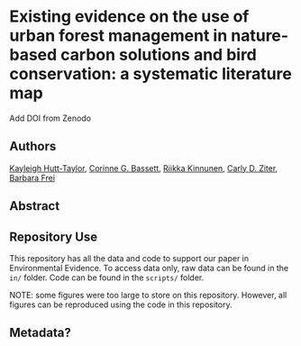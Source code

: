 # Existing evidence on the use of urban forest management in nature-based carbon solutions and bird conservation: a systematic literature map

Add DOI from Zenodo

## Authors

[Kayleigh Hutt-Taylor](https://ca.linkedin.com/in/kayleigh-hutt-taylor-a85981101?trk=public_post_feed-actor-name), [Corinne G. Bassett](https://www.researchgate.net/profile/Corinne-Bassett), [Riikka Kinnunen](https://ca.linkedin.com/in/riikka-kinnunen-547278106), [Carly D. Ziter](https://www.carlyziter.com/), [Barbara Frei](https://bfrei.weebly.com/)

## Abstract

## Repository Use

This repository has all the data and code to support our paper in Environmental Evidence. To access data only, raw data can be found in the `in/` folder. Code can be found in the `scripts/` folder.

NOTE: some figures were too large to store on this repository. However, all figures can be reproduced using the code in this repository.

## Metadata?
